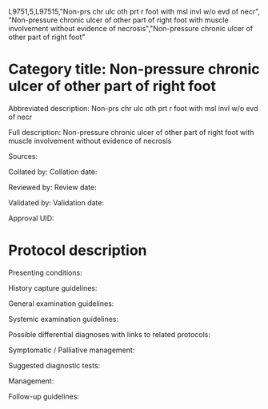 L9751,5,L97515,"Non-prs chr ulc oth prt r foot with msl invl w/o evd of necr", "Non-pressure chronic ulcer of other part of right foot with muscle involvement without evidence of necrosis","Non-pressure chronic ulcer of other part of right foot"
# Category title: Non-pressure chronic ulcer of other part of right foot

Abbreviated description: Non-prs chr ulc oth prt r foot with msl invl w/o evd of necr

Full description: Non-pressure chronic ulcer of other part of right foot with muscle involvement without evidence of necrosis

Sources:

Collated by:
Collation date:

Reviewed by:
Review date:

Validated by:
Validation date:

Approval UID:

# Protocol description

Presenting conditions:

History capture guidelines:

General examination guidelines:

Systemic examination guidelines:

Possible differential diagnoses with links to related protocols:

Symptomatic / Palliative management:

Suggested diagnostic tests:

Management:

Follow-up guidelines:
